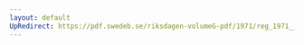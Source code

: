 ```yaml
---
layout: default
UpRedirect: https://pdf.swedeb.se/riksdagen-volumeG-pdf/1971/reg_1971__reg_01/reg_1971__reg_01_0224.pdf
---
```


